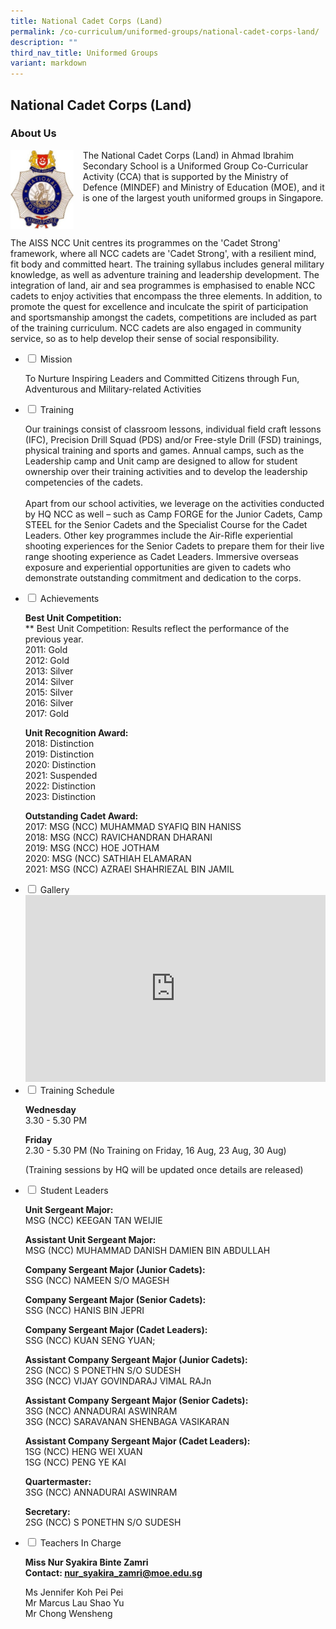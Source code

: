 ```yaml
---
title: National Cadet Corps (Land)
permalink: /co-curriculum/uniformed-groups/national-cadet-corps-land/
description: ""
third_nav_title: Uniformed Groups
variant: markdown
---
```

## National Cadet Corps (Land)
### About Us

<img src="/images/ncclogo.jpg" style="width:20%;margin-right:15px;" align="left">

The National Cadet Corps (Land) in Ahmad Ibrahim Secondary School is a Uniformed Group Co-Curricular Activity (CCA) that is supported by the Ministry of Defence (MINDEF) and Ministry of Education (MOE), and it is one of the largest youth uniformed groups in Singapore.  

<br clear="left">
  
The AISS NCC Unit centres its programmes on the 'Cadet Strong' framework, where all NCC cadets are 'Cadet Strong', with a resilient mind, fit body and committed heart. The training syllabus includes general military knowledge, as well as adventure training and leadership development. The integration of land, air and sea programmes is emphasised to enable NCC cadets to enjoy activities that encompass the three elements. In addition, to promote the quest for excellence and inculcate the spirit of participation and sportsmanship amongst the cadets, competitions are included as part of the training curriculum. NCC cadets are also engaged in community service, so as to help develop their sense of social responsibility.

<ul class="jekyllcodex_accordion">
<li><input id="accordion1" type="checkbox"> <label for="accordion1">Mission</label>
<div>
<p>To Nurture Inspiring Leaders and Committed Citizens through Fun, Adventurous and Military-related Activities</p>
</div>
</li>
<li><input id="accordion2" type="checkbox"> <label for="accordion2">Training</label>
<div>
<p>Our trainings consist of classroom lessons, individual field craft lessons (IFC), Precision Drill Squad (PDS) and/or Free-style Drill (FSD) trainings, physical training and sports and games. Annual camps, such as the Leadership camp and Unit camp are designed to allow for student ownership over their training activities and to develop the leadership competencies of the cadets.
<br><br>
Apart from our school activities, we leverage on the activities conducted by HQ NCC as well – such as Camp FORGE for the Junior Cadets, Camp STEEL for the Senior Cadets and the Specialist Course for the Cadet Leaders.
Other key programmes include the Air-Rifle experiential shooting experiences for the Senior Cadets to prepare them for their live range shooting experience as Cadet Leaders. Immersive overseas exposure and experiential opportunities are given to cadets who demonstrate outstanding commitment and dedication to the corps.</p>
</div>
</li>
<li><input id="accordion3" type="checkbox"> <label for="accordion3">Achievements</label>
<div>
<p><strong>Best Unit Competition:<br></strong>** Best Unit Competition: Results reflect the performance of the previous year.<br>2011: Gold<br>2012: Gold<br>2013: Silver<br>2014: Silver<br>2015: Silver<br>2016: Silver<br>2017: Gold</p>
<p><strong>Unit Recognition Award:<br></strong>2018: Distinction<br>2019: Distinction<br>2020: Distinction<br>2021: Suspended<br>2022: Distinction<br>2023: Distinction</p>
<p><strong>Outstanding Cadet Award:<br></strong>2017: MSG (NCC) MUHAMMAD SYAFIQ BIN HANISS<br>2018: MSG (NCC) RAVICHANDRAN DHARANI<br>2019: MSG (NCC) HOE JOTHAM<br>2020: MSG (NCC) SATHIAH ELAMARAN<br>2021: MSG (NCC) AZRAEI SHAHRIEZAL BIN JAMIL</p>
</div>
</li>
<li><input id="accordion5" type="checkbox"> <label for="accordion5">Gallery</label>
<div>
<iframe src="https://docs.google.com/presentation/d/e/2PACX-1vSoev-Z05BRhWLIKCZAgzij5hxPM4T-kk5Ub2LmUwJHym2WRgviTUsUS_-iaGL1tgLrFPwLipWXwGTQ/embed?start=false&amp;loop=false&amp;delayms=5000" frameborder="0" width="480" height="299" allowfullscreen="true"></iframe>
</div>
</li>
<li><input id="accordion6" type="checkbox"> <label for="accordion6">Training Schedule</label>
<div>
<p><strong>Wednesday<br></strong>3.30 - 5.30 PM</p>
<p><strong>Friday<br></strong>2.30 - 5.30 PM (No Training on Friday, 16 Aug, 23 Aug, 30 Aug)</p>
<p>(Training sessions by HQ will be updated once details are released)</p>
</div>
</li>
<li><input id="accordion7" type="checkbox"> <label for="accordion7">Student Leaders</label>
<div>
<p><strong>Unit Sergeant Major:<br></strong>MSG (NCC) KEEGAN TAN WEIJIE</p>
<p><strong>Assistant Unit Sergeant Major:<br></strong>MSG (NCC) MUHAMMAD DANISH DAMIEN BIN ABDULLAH</p>
<p><strong>Company Sergeant Major (Junior Cadets):<br></strong>SSG (NCC) NAMEEN S/O MAGESH</p>
<p><strong>Company Sergeant Major (Senior Cadets):<br></strong>SSG (NCC) HANIS BIN JEPRI</p>
<p><strong>Company Sergeant Major (Cadet Leaders):<br></strong>SSG (NCC) KUAN SENG YUAN;</p>
<p><strong>Assistant Company Sergeant Major (Junior Cadets):<br></strong>2SG (NCC) S PONETHN S/O SUDESH<br>3SG (NCC) VIJAY GOVINDARAJ VIMAL RAJn<br></p>
<p><strong>Assistant Company Sergeant Major (Senior Cadets):<br></strong>3SG (NCC) ANNADURAI ASWINRAM<br>3SG (NCC) SARAVANAN SHENBAGA VASIKARAN<br></p>
<p><strong>Assistant Company Sergeant Major (Cadet Leaders):<br></strong>1SG (NCC) HENG WEI XUAN<br>1SG (NCC) PENG YE KAI</p>
<p><strong>Quartermaster:<br></strong>3SG (NCC) ANNADURAI ASWINRAM</p><p><strong>Secretary:<br></strong>2SG (NCC) S PONETHN S/O SUDESH</p>
</div>
</li>
<li><input id="accordion8" type="checkbox"> <label for="accordion8">Teachers In Charge</label>
<div>
<p><strong>Miss Nur Syakira Binte Zamri<br></strong><strong>Contact:&nbsp;<a href="mailto:nur_syakira_zamri@moe.edu.sg" target="">nur_syakira_zamri@moe.edu.sg</a></strong></p>
<p>Ms Jennifer Koh Pei Pei<br>Mr Marcus Lau Shao Yu<br>Mr Chong Wensheng</p>
</div>
</li>
</ul>